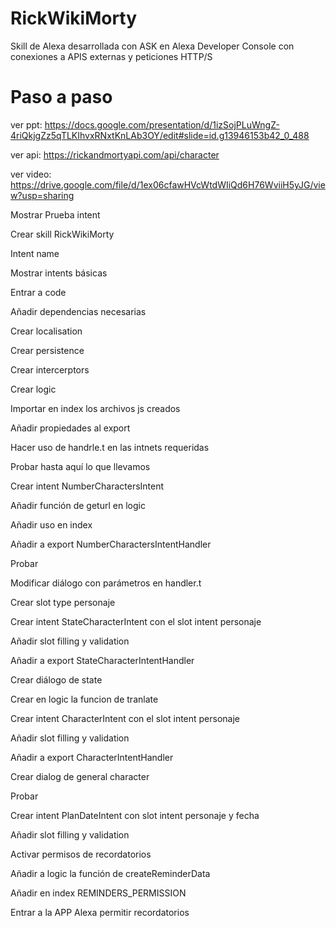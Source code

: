 # RickWikiMorty
Skill de Alexa desarrollada con ASK en Alexa Developer Console con conexiones a APIS externas y peticiones HTTP/S

# Paso a paso
ver ppt: https://docs.google.com/presentation/d/1izSojPLuWngZ-4riQkjgZz5qTLKIhvxRNxtKnLAb3OY/edit#slide=id.g13946153b42_0_488

ver api: https://rickandmortyapi.com/api/character

ver video: https://drive.google.com/file/d/1ex06cfawHVcWtdWIiQd6H76WviiH5yJG/view?usp=sharing

Mostrar Prueba intent

Crear skill RickWikiMorty

Intent name

Mostrar intents básicas

Entrar a code

Añadir dependencias necesarias

Crear localisation

Crear persistence

Crear intercerptors

Crear logic

Importar en index los archivos js creados

Añadir propiedades al export 

Hacer uso de handrle.t en las intnets requeridas

Probar hasta aquí lo que llevamos

Crear intent NumberCharactersIntent

Añadir función de geturl en logic

Añadir uso en index

Añadir a export NumberCharactersIntentHandler

Probar

Modificar diálogo con parámetros en handler.t

Crear slot type personaje

Crear intent StateCharacterIntent con el slot intent personaje

Añadir slot filling y validation

Añadir a export StateCharacterIntentHandler

Crear diálogo de state

Crear en logic la funcion de tranlate

Crear intent CharacterIntent con el slot intent personaje

Añadir slot filling y validation

Añadir a export CharacterIntentHandler

Crear dialog de general character

Probar

Crear intent PlanDateIntent con slot intent personaje y fecha

Añadir slot filling y validation

Activar permisos de recordatorios

Añadir a logic la función de createReminderData

Añadir en index REMINDERS_PERMISSION

Entrar a la APP Alexa permitir recordatorios
